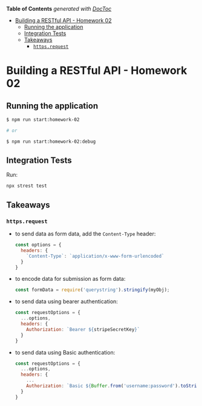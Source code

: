 <!-- START doctoc generated TOC please keep comment here to allow auto update -->
<!-- DON'T EDIT THIS SECTION, INSTEAD RE-RUN doctoc TO UPDATE -->
**Table of Contents**  *generated with [DocToc](https://github.com/thlorenz/doctoc)*

- [Building a RESTful API - Homework 02](#building-a-restful-api---homework-02)
  - [Running the application](#running-the-application)
  - [Integration Tests](#integration-tests)
  - [Takeaways](#takeaways)
    - [`https.request`](#httpsrequest)

<!-- END doctoc generated TOC please keep comment here to allow auto update -->

# Building a RESTful API - Homework 02

## Running the application

```bash
$ npm run start:homework-02

# or

$ npm run start:homework-02:debug
```

## Integration Tests

Run:

```bash
npx strest test
```

## Takeaways

### `https.request`

- to send data as form data, add the `Content-Type` header:

    ```javascript
    const options = {
      headers: {
        `Content-Type`: `application/x-www-form-urlencoded`
      }
    }
    ```
- to encode data for submission as form data:

    ```javascript
    const formData = require('querystring').stringify(myObj);
    ```
- to send data using bearer authentication:

    ```javascript
    const requestOptions = {
      ...options,
      headers: {
        Authorization: `Bearer ${stripeSecretKey}`
      }
    }
    ```
- to send data using Basic authentication:

    ```javascript
    const requestOptions = {
      ...options,
      headers: {
        ...
        Authorization: `Basic ${Buffer.from('username:password').toString('base64')}`,
      }
    }
    ```
